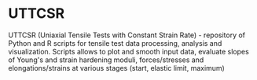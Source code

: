# UTTCSR
UTTCSR (Uniaxial Tensile Tests with Constant Strain Rate) - repository of Python and R scripts for tensile test data processing, analysis and visualization. Scripts allows to plot and smooth input data, evaluate slopes of Young's and strain hardening moduli, forces/stresses and elongations/strains at various stages (start, elastic limit, maximum)
